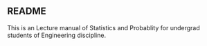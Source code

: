 ## README

This is an Lecture manual of Statistics and Probablity for undergrad students of Engineering discipline. 
